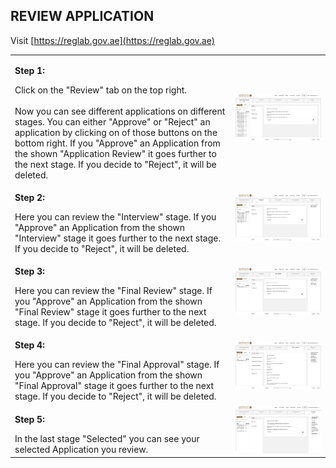 ## REVIEW APPLICATION <br>

Visit [https://reglab.gov.ae](https://reglab.gov.ae)

<table>
  <thead>
  </thead>
  <tbody>
    <tr>
      <td style="text-align: left"><p><b>Step 1:</b></p>Click on the "Review" tab on the top right.<br><br>Now you can see different applications on different stages. You can either "Approve" or "Reject" an application by clicking on of those buttons on the bottom right. If you "Approve" an Application from the shown "Application Review" it goes further to the next stage. If you decide to "Reject", it will be deleted.</td>
      <td style="text-align: center"><img src="reglabreview001.JPG" alt="landing"></td>
    </tr>
    <tr>
      <td style="text-align: left"><p><b>Step 2:</b></p>Here you can review the "Interview" stage. If you "Approve" an Application from the shown "Interview" stage it goes further to the next stage. If you decide to "Reject", it will be deleted.</td>
      <td style="text-align: center"><img src="reglabreview002.JPG" alt="Review-1"></td>
    </tr>
        <tr>
      <td style="text-align: left"><p><b>Step 3:</b></p>Here you can review the "Final Review" stage. If you "Approve" an Application from the shown "Final Review" stage it goes further to the next stage. If you decide to "Reject", it will be deleted.</td>
      <td style="text-align: center"><img src="reglabreview003.JPG" alt="Review-2"></td>
    </tr>
        <tr>
      <td style="text-align: left"><p><b>Step 4:</b></p>Here you can review the "Final Approval" stage. If you "Approve" an Application from the shown "Final Approval" stage it goes further to the next stage. If you decide to "Reject", it will be deleted.</td>
      <td style="text-align: center"><img src="reglabreview004.JPG" alt="Review-3"></td>
    </tr>
    </tr>
        <tr>
      <td style="text-align: left"><p><b>Step 5:</b></p>In the last stage "Selected" you can see your selected Application you review.</td>
      <td style="text-align: center"><img src="reglabreview005.JPG" alt="Review-3"></td>
    </tr>
  </tbody>
</table>
